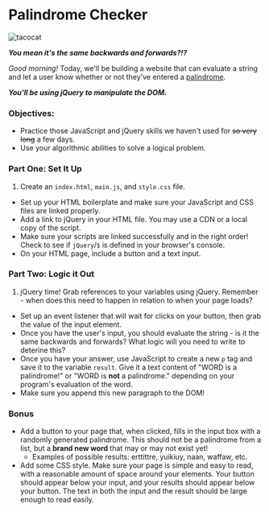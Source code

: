 # Palindrome Checker

![tacocat](http://i.giphy.com/Jtz5M0I1JoLug.gif)

***You mean it's the same backwards and forwards?!?***

*Good morning!* Today, we'll be building a website that can evaluate a string and let a user know whether or not they've entered a [palindrome](https://en.wikipedia.org/wiki/Palindrome).

***You'll be using jQuery to manipulate the DOM.***

### Objectives:

- Practice those JavaScript and jQuery skills we haven't used for ~~so very long~~ a few days.
- Use your algorithmic abilities to solve a logical problem.

### Part One: Set It Up

1. Create an `index.html`, `main.js`, and `style.css` file.
- Set up your HTML boilerplate and make sure your JavaScript and CSS files are linked properly.
- Add a link to jQuery in your HTML file. You may use a CDN or a local copy of the script.
- Make sure your scripts are linked successfully and in the right order! Check to see if `jQuery`/`$` is defined in your browser's console.
- On your HTML page, include a button and a text input.

### Part Two: Logic it Out

1. jQuery time! Grab references to your variables using jQuery. Remember - when does this need to happen in relation to when your page loads?
- Set up an event listener that will wait for clicks on your button, then grab the value of the input element.
- Once you have the user's input, you should evaluate the string - is it the same backwards and forwards? What logic will you need to write to deterine this?
- Once you have your answer, use JavaScript to create a new `p` tag and save it to the variable `result`. Give it a text content of "WORD is a palindrome!" or "WORD is **not** a palindrome." depending on your program's evaluation of the word.
- Make sure you append this new paragraph to the DOM!

### Bonus

- Add a button to your page that, when clicked, fills in the input box with a randomly generated palindrome. This should not be a palindrome from a list, but a **brand new word** that may or may not exist yet!
    - Examples of possible results: erttittre, yuikiuy, naan, waffaw, etc.
- Add some CSS style. Make sure your page is simple and easy to read, with a reasonable amount of space around your elements. Your button should appear below your input, and your results should appear below your button. The text in both the input and the result should be large enough to read easily.

